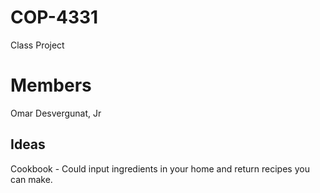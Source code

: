 # COP-4331
Class Project

# Members
Omar Desvergunat, Jr

Ideas
---------
Cookbook - Could input ingredients in your home and return recipes you can make.
